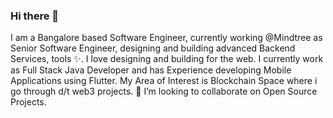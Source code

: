 ### Hi there 👋

I am a Bangalore based Software Engineer, currently working @Mindtree as Senior Software Engineer, designing and building advanced Backend Services, tools ✨. I love designing and building for the web. I currently work as Full Stack Java Developer and has Experience developing Mobile Applications using Flutter. My Area of Interest is Blockchain Space where i go through d/t web3 projects. 👯 I’m looking to collaborate on Open Source Projects.

<!--
**aihamhasan/aihamhasan** is a ✨ _special_ ✨ repository because its `README.md` (this file) appears on your GitHub profile.

Here are some ideas to get you started:

- 🔭 I’m currently working on ...
- 🌱 I’m currently learning ...
- 👯 I’m looking to collaborate on ...
- 🤔 I’m looking for help with ...
- 💬 Ask me about ...
- 📫 How to reach me: ...
- 😄 Pronouns: ...
- ⚡ Fun fact: ...
-->
